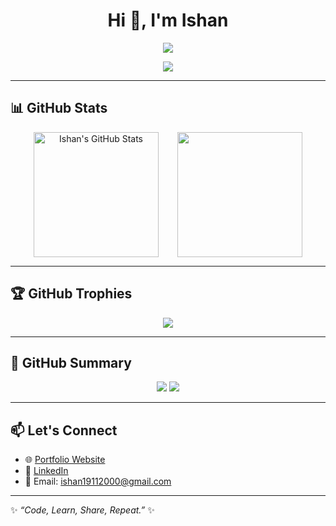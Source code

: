  <h1 align="center">Hi 👋, I'm Ishan</h1>
<p align="center">
  <img src="https://readme-typing-svg.herokuapp.com?center=true&vCenter=true&lines=Passionate+Django+Developer;Full+Stack+Web+Developer;Open+Source+Enthusiast;Always+Learning+New+Tech" />
</p>

<p align="center">
  <a href="https://github.com/ishan1915?tab=followers">
    <img src="https://img.shields.io/github/followers/ishan1915?label=Follow%20Me%20on%20GitHub&style=for-the-badge&logo=github&color=4c71f2" />
  </a>
</p>

---

## 📊 GitHub Stats

<div align="center" style="display: flex; flex-wrap: wrap; justify-content: center; gap: 30px;">

<img src="https://github-readme-stats.vercel.app/api?username=/ishan1915&show_icons=true&hide_title=true&hide_rank=true&count_private=true&theme=tokyonight" alt="Ishan's GitHub Stats" height="200">
  
<img src="https://github-readme-stats.vercel.app/api/top-langs/?username=/ishan1915&layout=compact&theme=tokyonight" height="200" />

</div>

---

## 🏆 GitHub Trophies

<p align="center">
  <img src="https://github-profile-trophy.vercel.app/?username=/ishan1915&theme=gruvbox&no-frame=true&margin-w=15&column=7" />
</p>

---

## 🚀 GitHub Summary

<p align="center">
  <img src="https://img.shields.io/github/followers//ishan1915?label=Followers&style=social" />
  <img src="https://img.shields.io/github/stars//ishan1915?label=Stars&style=social" />
</p>

---

## 📫 Let's Connect

- 🌐 [Portfolio Website]( https://ishan1915.github.io/myportfolio/)  
- 🔗 [LinkedIn]( https://www.linkedin.com/in/ishan-a2943a22a/)  
- 📧 Email: ishan19112000@gmail.com  

---
✨ *“Code, Learn, Share, Repeat.”* ✨
